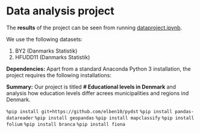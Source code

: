 # Data analysis project

The **results** of the project can be seen from running [dataproject.ipynb](dataproject.ipynb).

We use the following datasets:

1. BY2 (Danmarks Statistik)
2. HFUDD11 (Danmarks Statistik)

**Dependencies:** Apart from a standard Anaconda Python 3 installation, the project requires the following installations:

**Summary:** Our project is titled **# Educational levels in Denmark** and analysis how education levels differ acrees municipalities and regions ind Denmark.

``%pip install git+https://github.com/elben10/pydst``
``%pip install pandas-datareader``
``%pip install geopandas``
``%pip install mapclassify``
``%pip install folium``
``%pip install branca``
``%pip install fiona``
